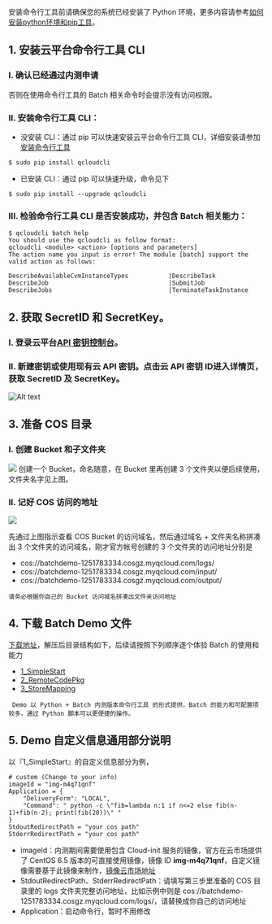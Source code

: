 安装命令行工具前请确保您的系统已经安装了 Python 环境，更多内容请参考[如何安装python环境和pip工具](
//tce.fsphere.cn/document/product/440/6181)。

## 1. 安装云平台命令行工具 CLI	
### I. 确认已经**通过内测申请**
否则在使用命令行工具的 Batch 相关命令时会提示没有访问权限。

### II. 安装命令行工具 CLI：
* 没安装 CLI：通过 pip 可以快速安装云平台命令行工具 CLI，详细安装请参加 [安装命令行工具](http://tcecqpoc.fsphere.cn/document/product/440/6182)
```
$ sudo pip install qcloudcli
```

* 已安装 CLI：通过 pip 可以快速升级，命令见下
```
$ sudo pip install --upgrade qcloudcli
```

### III. 检验命令行工具 CLI 是否安装成功，并包含 Batch 相关能力：
```
$ qcloudcli batch help
You should use the qcloudcli as follow format:
qcloudcli <module> <action> [options and parameters]
The action name you input is error! The module [batch] support the valid action as follows:

DescribeAvailableCvmInstanceTypes       	|DescribeTask
DescribeJob                             	|SubmitJob
DescribeJobs                            	|TerminateTaskInstance
```

## 2. 获取 SecretID 和 SecretKey。
### I. 登录云平台[API 密钥控制台](http://console.tce.fsphere.cn/capi)。

### II. 新建密钥或使用现有云 API 密钥。点击云 API 密钥 ID进入详情页，获取 SecretID 及 SecretKey。
![Alt text](http://imgcache.tcecqpoc.fsphere.cn/image/mc.qcloudimg.com/static/img/ab7aea426d53f31f6bb1fc84bd2ce177/1.png)

## 3. 准备 COS 目录
### I. 创建 Bucket 和子文件夹
![](http://imgcache.tcecqpoc.fsphere.cn/image/mc.qcloudimg.com/static/img/ecb3282f6cf12b371925743d9efa3874/COS_1.png)
创建一个 Bucket，命名随意，在 Bucket 里再创建 3 个文件夹以便后续使用，文件夹名字见上图。

### II. 记好 COS 访问的地址
![](http://imgcache.tcecqpoc.fsphere.cn/image/mc.qcloudimg.com/static/img/0a0a2a781ed55febaecc2531fbe4f592/COS_2.png)

先通过上图指示查看 COS Bucket 的访问域名，然后通过域名 + 文件夹名称拼凑出 3 个文件夹的访问域名，刚才官方帐号创建的 3 个文件夹的访问地址分别是

* cos://batchdemo-1251783334.cosgz.myqcloud.com/logs/
* cos://batchdemo-1251783334.cosgz.myqcloud.com/input/
* cos://batchdemo-1251783334.cosgz.myqcloud.com/output/

``` 请务必根据你自己的 Bucket 访问域名拼凑出文件夹访问地址 ```

## 4. 下载 Batch Demo 文件

[下载地址](http://batchdemo-1251783334.cosgz.myqcloud.com/demo/BatchDemo.zip)，解压后目录结构如下，后续请按照下列顺序逐个体验 Batch 的使用和能力

* [1_SimpleStart](http://tcecqpoc.fsphere.cn/document/product/599/10551)
* [2_RemoteCodePkg](http://tcecqpoc.fsphere.cn/document/product/599/10552)
* [3_StoreMapping](http://tcecqpoc.fsphere.cn/document/product/599/10983)

``` Demo 以 Python + Batch 内测版本命令行工具 的形式提供，Batch 的能力和可配置项较多，通过 Python 脚本可以更便捷的操作。```

## 5. Demo 自定义信息通用部分说明
以『1_SimpleStart』的自定义信息部分为例，

```
# custom (Change to your info)
imageId = "img-m4q71qnf"
Application = {
    "DeliveryForm": "LOCAL",
    "Command": " python -c \"fib=lambda n:1 if n<=2 else fib(n-1)+fib(n-2); print(fib(20))\" "
}
StdoutRedirectPath = "your cos path"
StderrRedirectPath = "your cos path"
```

* imageId：内测期间需要使用包含 Cloud-init 服务的镜像，官方在云市场提供了 CentOS 6.5 版本的可直接使用镜像，镜像 ID **img-m4q71qnf**，自定义镜像需要基于此镜像来制作，[镜像云市场地址](https://market.tce.fsphere.cn/products/3081)
* StdoutRedirectPath、StderrRedirectPath：请填写第三步里准备的 COS 目录里的 logs 文件夹完整访问地址，比如示例中则是 cos://batchdemo-1251783334.cosgz.myqcloud.com/logs/，请替换成你自己的访问地址
* Application：启动命令行，暂时不用修改

